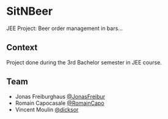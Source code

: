# SitNBeer

JEE Project: Beer order management in bars...

## Context

Project done during the 3rd Bachelor semester in JEE course.

## Team

* Jonas Freiburghaus [@JonasFreibur](https://github.com/JonasFreibur)
* Romain Capocasale [@RomainCapo](https://github.com/RomainCapo)
* Vincent Moulin [@dicksor](https://github.com/dicksor)
